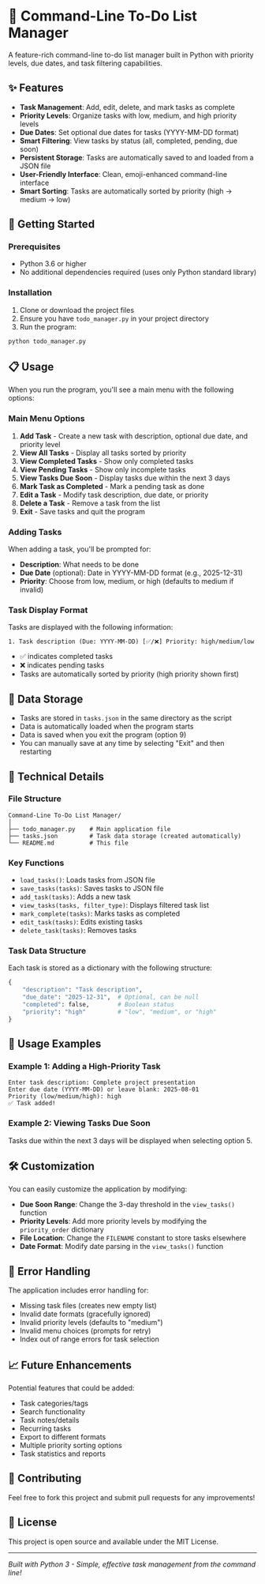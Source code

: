 # 📝 Command-Line To-Do List Manager

A feature-rich command-line to-do list manager built in Python with priority levels, due dates, and task filtering capabilities.

## ✨ Features

- **Task Management**: Add, edit, delete, and mark tasks as complete
- **Priority Levels**: Organize tasks with low, medium, and high priority levels
- **Due Dates**: Set optional due dates for tasks (YYYY-MM-DD format)
- **Smart Filtering**: View tasks by status (all, completed, pending, due soon)
- **Persistent Storage**: Tasks are automatically saved to and loaded from a JSON file
- **User-Friendly Interface**: Clean, emoji-enhanced command-line interface
- **Smart Sorting**: Tasks are automatically sorted by priority (high → medium → low)

## 🚀 Getting Started

### Prerequisites

- Python 3.6 or higher
- No additional dependencies required (uses only Python standard library)

### Installation

1. Clone or download the project files
2. Ensure you have `todo_manager.py` in your project directory
3. Run the program:

```bash
python todo_manager.py
```

## 📋 Usage

When you run the program, you'll see a main menu with the following options:

### Main Menu Options

1. **Add Task** - Create a new task with description, optional due date, and priority level
2. **View All Tasks** - Display all tasks sorted by priority
3. **View Completed Tasks** - Show only completed tasks
4. **View Pending Tasks** - Show only incomplete tasks
5. **View Tasks Due Soon** - Display tasks due within the next 3 days
6. **Mark Task as Completed** - Mark a pending task as done
7. **Edit a Task** - Modify task description, due date, or priority
8. **Delete a Task** - Remove a task from the list
9. **Exit** - Save tasks and quit the program

### Adding Tasks

When adding a task, you'll be prompted for:
- **Description**: What needs to be done
- **Due Date** (optional): Date in YYYY-MM-DD format (e.g., 2025-12-31)
- **Priority**: Choose from low, medium, or high (defaults to medium if invalid)

### Task Display Format

Tasks are displayed with the following information:
```
1. Task description (Due: YYYY-MM-DD) [✅/❌] Priority: high/medium/low
```

- ✅ indicates completed tasks
- ❌ indicates pending tasks
- Tasks are automatically sorted by priority (high priority shown first)

## 💾 Data Storage

- Tasks are stored in `tasks.json` in the same directory as the script
- Data is automatically loaded when the program starts
- Data is saved when you exit the program (option 9)
- You can manually save at any time by selecting "Exit" and then restarting

## 🔧 Technical Details

### File Structure
```
Command-Line To-Do List Manager/
│
├── todo_manager.py    # Main application file
├── tasks.json         # Task data storage (created automatically)
└── README.md          # This file
```

### Key Functions

- `load_tasks()`: Loads tasks from JSON file
- `save_tasks(tasks)`: Saves tasks to JSON file
- `add_task(tasks)`: Adds a new task
- `view_tasks(tasks, filter_type)`: Displays filtered task list
- `mark_complete(tasks)`: Marks tasks as completed
- `edit_task(tasks)`: Edits existing tasks
- `delete_task(tasks)`: Removes tasks

### Task Data Structure

Each task is stored as a dictionary with the following structure:
```python
{
    "description": "Task description",
    "due_date": "2025-12-31",  # Optional, can be null
    "completed": false,        # Boolean status
    "priority": "high"         # "low", "medium", or "high"
}
```

## 🎯 Usage Examples

### Example 1: Adding a High-Priority Task
```
Enter task description: Complete project presentation
Enter due date (YYYY-MM-DD) or leave blank: 2025-08-01
Priority (low/medium/high): high
✅ Task added!
```

### Example 2: Viewing Tasks Due Soon
Tasks due within the next 3 days will be displayed when selecting option 5.

## 🛠️ Customization

You can easily customize the application by modifying:

- **Due Soon Range**: Change the 3-day threshold in the `view_tasks()` function
- **Priority Levels**: Add more priority levels by modifying the `priority_order` dictionary
- **File Location**: Change the `FILENAME` constant to store tasks elsewhere
- **Date Format**: Modify date parsing in the `view_tasks()` function

## 🐛 Error Handling

The application includes error handling for:
- Missing task files (creates new empty list)
- Invalid date formats (gracefully ignored)
- Invalid priority levels (defaults to "medium")
- Invalid menu choices (prompts for retry)
- Index out of range errors for task selection

## 📈 Future Enhancements

Potential features that could be added:
- Task categories/tags
- Search functionality
- Task notes/details
- Recurring tasks
- Export to different formats
- Multiple priority sorting options
- Task statistics and reports

## 🤝 Contributing

Feel free to fork this project and submit pull requests for any improvements!

## 📄 License

This project is open source and available under the MIT License.

---

*Built with Python 3 - Simple, effective task management from the command line!*
